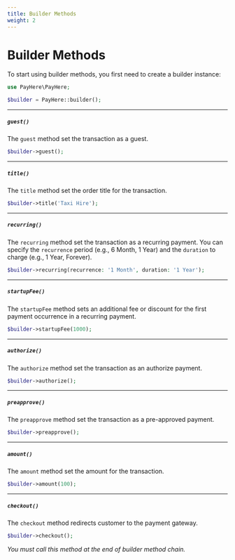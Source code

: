 ```yaml
---
title: Builder Methods
weight: 2
---
```


# Builder Methods

To start using builder methods, you first need to create a builder instance:

```php
use PayHere\PayHere;

$builder = PayHere::builder();
```

---

##### `guest()`

The `guest` method set the transaction as a guest.

```php
$builder->guest();
```

---

##### `title()`

The `title` method set the order title for the transaction.

```php
$builder->title('Taxi Hire');
```

---

##### `recurring()`

The `recurring` method set the transaction as a recurring payment. You can specify the `recurrence` period (e.g., 6 Month, 1 Year) and the `duration` to charge (e.g., 1 Year, Forever).

```php
$builder->recurring(recurrence: '1 Month', duration: '1 Year');
```

---

##### `startupFee()`

The `startupFee` method sets an additional fee or discount for the first payment occurrence in a recurring payment.

```php
$builder->startupFee(1000);
```

---

##### `authorize()`

The `authorize` method set the transaction as an authorize payment.

```php
$builder->authorize();
```

---

##### `preapprove()`

The `preapprove` method set the transaction as a pre-approved payment.

```php
$builder->preapprove();
```

---

##### `amount()`

The `amount` method set the amount for the transaction.

```php
$builder->amount(100);
```

---

##### `checkout()`

The `checkout` method redirects customer to the payment gateway.

```php
$builder->checkout();
```

_You must call this method at the end of builder method chain._
